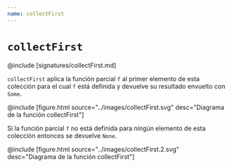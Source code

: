 ```yaml
---
name: collectFirst
---
```


# `collectFirst`

@include [signatures/collectFirst.md]

`collectFirst` aplica la función parcial `f` al primer elemento de esta colección para el cual `f` está definida y devuelve su resultado envuelto con `Some`.

@include [figure.html source="../images/collectFirst.svg" desc="Diagrama de la función collectFirst"]

Si la función parcial `f` no está definida para ningún elemento de esta colección entonces se devuelve `None`.

@include [figure.html source="../images/collectFirst.2.svg" desc="Diagrama de la función collectFirst"]
